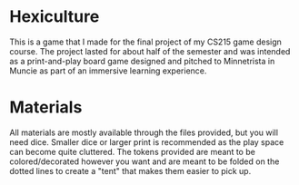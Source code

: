 # Hexiculture
This is a game that I made for the final project of my CS215 game design course. The project lasted for about half of the semester and was intended as a print-and-play board game designed and pitched to Minnetrista in Muncie as part of an immersive learning experience.

# Materials
All materials are mostly available through the files provided, but you will need dice. Smaller dice or larger print is recommended as the play space can become quite cluttered. The tokens provided are meant to be colored/decorated however you want and are meant to be folded on the dotted lines to create a "tent" that makes them easier to pick up.